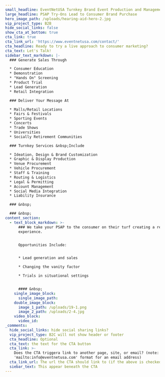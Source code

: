```yaml
---
small_headline: EventNetUSA Turnkey Brand Event Production and Management
large_headline: PSAP Try-Ons Lead to Consumer Brand Purchase
hero_image_path: /uploads/hearing-aid-hero-2.jpg
vip_project_type: B2B
hide_social_links: false
show_cta_at_bottom: true
cta_link: true
cta_link_url: 'https://www.eventnetusa.com/contact/'
cta_headline: Ready to try a live approach to consumer marketing?
cta_text: Let's Talk!
sidebar_text_markdown: |-
  ### Generate Sales Through

  * Consumer Education
  * Demonstration
  * "Hands On" Screening
  * Product Trial
  * Lead Generation
  * Retail Integration

  ### Deliver Your Message At

  * Malls/Retail Locations
  * Fairs & Festivals
  * Sporting Events
  * Concerts
  * Trade Shows
  * Universities
  * Socially Retirement Communities

  ### Turnkey Services &nbsp;Include

  * Ideation, Design & Brand Customization
  * Graphic & Display Production
  * Venue Procurement
  * Vehicle Procurement
  * Staff & Training
  * Routing & Logistics
  * Legal & Permitting
  * Account Management
  * Social Media Integration
  * Liability Insurance

  ### &nbsp;

  ### &nbsp;
content_section:
  - text_block_markdown: >-
      ### We take your PSAP to the consumer on their turf creating a real world
      experience.


      Opportunities Include:


      * Lead generation and sales

      * Changing the vanity factor

      * Trials in situational settings


      #### &nbsp;
    single_image_block:
      single_image_path:
    double_image_block:
      image_1_path: /uploads/19-1.png
      image_2_path: /uploads/2-4.jpg
    video_block:
      video_id:
_comments:
  hide_social_links: hide social sharing links?
  vip_project_type: B2C will not show header or footer
  cta_headline: Optional
  cta_text: the text for the CTA button
  cta_link: >-
    Does the CTA triggera link to another page, site, or email? (note: use
    'mailto:info@eventnetusa.com' format for an email address)
  cta_link_url: The url the CTA should link to (if the above is checked)
  siebar_text: This appear beneath the CTA
---
```

